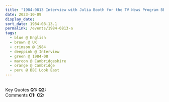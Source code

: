 ```yaml
---
title: "1984-0813 Interview with Julia Booth for the TV News Program BBC Look East of BBC, Park, Cambridge, Cambridgeshire, UK"
date: 2023-10-09
display_date: 
sort_date: 1984-08-13.1
permalink: /events/1984-0813-a
tags:
  - blue @ English
  - brown @ UK
  - crimson @ 1984
  - deeppink @ Interview
  - green @ 1984-08
  - maroon @ Cambridgeshire
  - orange @ Cambridge
  - peru @ BBC Look East
---
```


<br>

<wave-list>
  <list-title color="DarkSeaGreen" width="55">Key Quotes</list-title>
  <list-item color="BlanchedAlmond" width="280"><b>Q1:</b> <i></i></list-item>
  <list-item color="Lavender" width="280"><b>Q2:</b> <i></i></list-item>
</wave-list>

<br>

<wave-list>
  <list-title color="DarkSeaGreen" width="55">Comments</list-title>
  <list-item color="BlanchedAlmond" width="280"><b>C1:</b> <i></i></list-item>
  <list-item color="Lavender" width="280"><b>C2:</b> <i></i></list-item>
</wave-list>